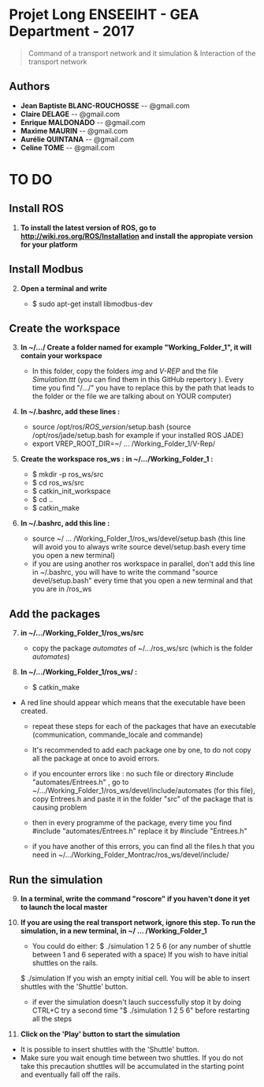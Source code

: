 # Projet Long ENSEEIHT - GEA Department - 2017 

> Command of a transport network and it simulation & Interaction of the transport network 

## Authors
- __Jean Baptiste BLANC-ROUCHOSSE__ -- @gmail.com
- __Claire DELAGE__ -- @gmail.com
- __Enrique MALDONADO__ -- @gmail.com
- __Maxime MAURIN__ -- @gmail.com
- __Aurélie QUINTANA__ -- @gmail.com
- __Celine TOME__ -- @gmail.com


# TO DO

## Install ROS 

1. **To install the latest version of ROS, go to http://wiki.ros.org/ROS/Installation and install the appropiate version for your platform**

## Install Modbus

2. **Open a terminal and write**

	- $ sudo apt-get install libmodbus-dev 


## Create the workspace


3. **In ~/.../ Create a folder named for example "Working_Folder_1", it will contain your workspace**
	- In this folder, copy the folders *img* and *V-REP* and the file *Simulation.ttt* (you can find them in this GitHub repertory ). Every time you find "/.../" you have to replace this by the path that leads to the folder or the file we are talking about on YOUR computer)


4. **In ~/.bashrc, add these lines :**
	- source /opt/ros/*ROS_version*/setup.bash (source /opt/ros/jade/setup.bash for example if your installed ROS JADE)
	- export VREP_ROOT_DIR=~/ ... /Working_Folder_1/V-Rep/

5. **Create the workspace ros_ws : in ~/.../Working_Folder_1 :**
	- $ mkdir -p ros_ws/src
	- $ cd ros_ws/src
	- $ catkin_init_workspace
	- $ cd ..
	- $ catkin_make

6. **In ~/.bashrc, add this line :**
	- source ~/ ... /Working_Folder_1/ros_ws/devel/setup.bash (this line will avoid you to always write source devel/setup.bash every time you open a new terminal)
	- if you are using another ros workspace in parallel, don't add this line in ~/.bashrc, you will have to write the command "source devel/setup.bash" every time that you open a new terminal and that you are in /ros_ws

## Add the packages

7. **in ~/.../Working_Folder_1/ros_ws/src**
	- copy the package *automates* of ~/.../ros_ws/src (which is the folder *automates*)

8. **In ~/.../Working_Folder_1/ros_ws/ :**
	- $ catkin_make
  - A red line should appear which means that the executable have been created.
	- repeat these steps for each of the packages that have an executable (communication, commande_locale and commande)
	- It's recommended to add each package one by one, to do not copy all the package at once to avoid errors.

	- if you encounter errors like : no such file or directory #include "automates/Entrees.h" , go to ~/.../Working_Folder_1/ros_ws/devel/include/automates (for this file), copy Entrees.h and paste it in the folder "src" of the package that is causing problem
	- then in every programme of the package, every time you find #include "automates/Entrees.h" replace it by #include "Entrees.h"

 	- if you have another of this errors, you can find all the files.h that you need in ~/.../Working_Folder_Montrac/ros_ws/devel/include/


## Run the simulation 

9.  **In a terminal, write the command "roscore" if you haven't done it yet to launch the local master**

10. **If you are using the real transport network, ignore this step. To run the simulation, in a new terminal, in ~/ ... /Working_Folder_1**

	- You could do either: 
     $ ./simulation 1 2 5 6 (or any number of shuttle between 1 and 6 seperated with a space)
     If you wish to have initial shuttles on the rails.
     
     $ ./simulation 
     If you wish an empty initial cell. You will be able to insert shuttles with the 'Shuttle' button.
     
	- if ever the simulation doesn't lauch successfully stop it by doing CTRL+C try a second time "$ ./simulation 1 2 5 6" before restarting all the steps
 
11. **Click on the 'Play' button to start the simulation**
 
  - It is possible to insert shuttles with the 'Shuttle' button. 
  - Make sure you wait enough time between two shuttles. If you do not take this precaution shuttles will be accumulated in the starting point and eventually fall off the rails.
